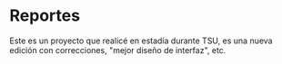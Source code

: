 # Reportes
Este es un proyecto que realicé en estadía durante TSU, es una nueva edición con correcciones, "mejor diseño de interfaz", etc.


